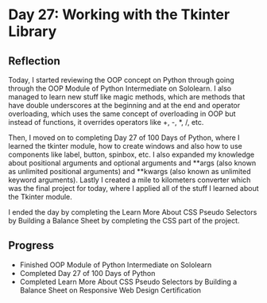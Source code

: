 # Day 27: Working with the Tkinter Library

## Reflection
  Today, I started reviewing the OOP concept on Python through going through the OOP Module of Python Intermediate on Sololearn. I also managed to learn new stuff like magic methods, which are methods that have double underscores at the beginning and at the end and operator overloading, which uses the same concept of overloading in OOP but instead of functions, it overrides operators like +, -, *, /, etc.

  Then, I moved on to completing Day 27 of 100 Days of Python, where I learned the tkinter module, how to create windows and also how to use components like label, button, spinbox, etc. I also expanded my knowledge about positional arguments and optional arguments and **args (also known as unlimited positional arguments) and **kwargs (also known as unlimited keyword arguments). Lastly I created a mile to kilometers converter which was the final project for today, where I applied all of the stuff I learned about the Tkinter module.

  I ended the day by completing the Learn More About CSS Pseudo Selectors by Building a Balance Sheet by completing the CSS part of the project.

## Progress
 - Finished OOP Module of Python Intermediate on Sololearn
 - Completed Day 27 of 100 Days of Python
 - Completed Learn More About CSS Pseudo Selectors by Building a Balance Sheet on Responsive Web Design Certification